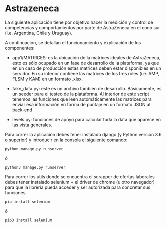 # Astrazeneca

La siguiente aplicación tiene por objetivo hacer la medición y control de competencias y comportamientos por parte de AstraZeneca en el cono sur
(i.e. Argentina, Chile y Uruguay).

A continuación, se detallan el funcionamiento y explicación de los componentes:

* app1/MATRICES: es la ubicación de la matrices ideales de AstraZeneca, esto es sólo ocupado en un fase de desarrollo de la plataforma,
ya que en un caso de producción estas matrices deben estar disponibles en un servidor. En su interior contiene las matrices de
los tres roles (i.e. AMP, FLSM y KAM) en un formato .xlsx.

* fake_data.py: este es un archivo también de desarrollo. Básicamente, es un seeder para el testeo de la plataforma. Al interior de este script
tenemos las funciones que leen automáticamente las matrices para enviar esa información en forma de puntaje en un formato JSON al back-end

* levels.py: funciones de apoyo para calcular toda la data que aparece en las vista generales.

Para correr la aplicación debes tener instalado django (y Python versión 3.6 o superior) y introducir en la consola el siguiente comando:

```
python manage.py runserver
```

ó

```
python3 manage.py runserver
```

Para correr los utils donde se encuentra el scrapper de ofertas laborales debes tener instalado selenium + el driver de chrome (u otro navegador) para que la librería pueda acceder y ser autorizada para concretar sus funciones.

```
pip install selenium
```

ó

```
pip3 install selenium
```
